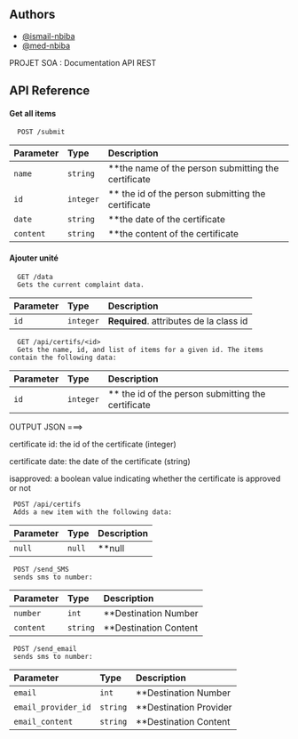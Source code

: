 
## Authors

- [@ismail-nbiba](https://www.github.com/ismail-nbiba)
- [@med-nbiba](https://www.github.com/med-nbiba)

PROJET SOA : Documentation API REST
## API Reference

#### Get all items

```http
  POST /submit
```

| Parameter | Type     | Description                |
| :-------- | :------- | :------------------------- |
| `name` | `string` | **the name of the person submitting the certificate  |
| `id` | `integer` | ** the id of the person submitting the certificate   |
| `date` | `string` | **the date of the certificate |
| `content` | `string` | **the content of the certificate  |

#### Ajouter unité

```http
  GET /data
  Gets the current complaint data.
```

| Parameter | Type     | Description                       |
| :-------- | :------- | :-------------------------------- |
| `id`      | `integer` | **Required**. attributes de la class id |

```http
  GET /api/certifs/<id>
  Gets the name, id, and list of items for a given id. The items contain the following data:
```

| Parameter | Type     | Description                       |
| :-------- | :------- | :-------------------------------- |
| `id` | `integer` | ** the id of the person submitting the certificate   |

OUTPUT JSON ===>

certificate id: the id of the certificate (integer)

certificate date: the date of the certificate (string)

isapproved: a boolean value indicating whether the certificate is approved or not


```http
 POST /api/certifs
 Adds a new item with the following data:
```

| Parameter | Type     | Description                       |
| :-------- | :------- | :-------------------------------- |
| `null` | `null` | **null |


```http
 POST /send_SMS
 sends sms to number:
```

| Parameter | Type     | Description                       |
| :-------- | :------- | :-------------------------------- |
| `number` | `int` | **Destination Number |
| `content` | `string` | **Destination Content |

```http
 POST /send_email
 sends sms to number:
```

| Parameter | Type     | Description                       |
| :-------- | :------- | :-------------------------------- |
| `email` | `int` | **Destination Number |
| `email_provider_id` | `string` | **Destination Provider |
| `email_content` | `string` | **Destination Content |
